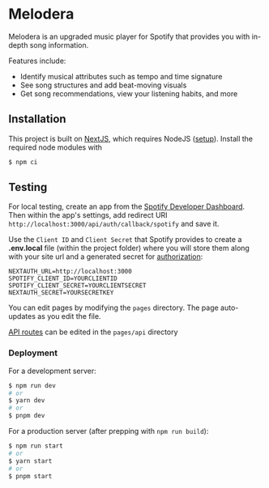 # Melodera

Melodera is an upgraded music player for Spotify that provides you with in-depth song information.

Features include:

- Identify musical attributes such as tempo and time signature
- See song structures and add beat-moving visuals
- Get song recommendations, view your listening habits, and more

## Installation

This project is built on [NextJS](https://nextjs.org/docs), which requires NodeJS ([setup](https://docs.npmjs.com/downloading-and-installing-node-js-and-npm)).
Install the required node modules with

```bash
$ npm ci
```

## Testing

For local testing, create an app from the [Spotify Developer Dashboard](https://developer.spotify.com/dashboard/). Then within the app's settings, add redirect URI `http://localhost:3000/api/auth/callback/spotify` and save it.

Use the `Client ID` and `Client Secret` that Spotify provides to create a **.env.local** file (within the project folder) where you will store them along with your site url and a generated secret for [authorization](https://next-auth.js.org/configuration/options):

```dosini
NEXTAUTH_URL=http://localhost:3000
SPOTIFY_CLIENT_ID=YOURCLIENTID
SPOTIFY_CLIENT_SECRET=YOURCLIENTSECRET
NEXTAUTH_SECRET=YOURSECRETKEY
```

You can edit pages by modifying the `pages` directory. The page auto-updates as you edit the file.

[API routes](https://nextjs.org/docs/api-routes/introduction) can be edited in the `pages/api` directory

### Deployment

For a development server:

```bash
$ npm run dev
# or
$ yarn dev
# or
$ pnpm dev
```

For a production server (after prepping with `npm run build`):

```bash
$ npm run start
# or
$ yarn start
# or
$ pnpm start
```

